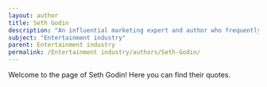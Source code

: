 ```yaml
---
layout: author
title: Seth Godin
description: "An influential marketing expert and author who frequently writes about trends in digital entertainment and media."
subject: "Entertainment industry"
parent: Entertainment industry
permalink: /Entertainment industry/authors/Seth-Godin/
---
```


Welcome to the page of Seth Godin! Here you can find their quotes.
